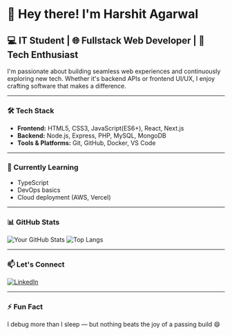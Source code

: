 # 👋 Hey there! I'm Harshit Agarwal

## 💻 IT Student | 🌐 Fullstack Web Developer | 🚀 Tech Enthusiast

I'm passionate about building seamless web experiences and continuously exploring new tech. Whether it's backend APIs or frontend UI/UX, I enjoy crafting software that makes a difference.

---

### 🛠️ Tech Stack

- **Frontend:** HTML5, CSS3, JavaScript(ES6+), React, Next.js
- **Backend:** Node.js, Express, PHP, MySQL, MongoDB
- **Tools & Platforms:** Git, GitHub, Docker, VS Code

---

### 🌱 Currently Learning

- TypeScript
- DevOps basics
- Cloud deployment (AWS, Vercel)

---

### 📊 GitHub Stats

![Your GitHub Stats](https://github-readme-stats.vercel.app/api?username=harshit2783&show_icons=true&theme=radical)
![Top Langs](https://github-readme-stats.vercel.app/api/top-langs/?username=harshit2783&layout=compact&theme=radical)

---

### 📫 Let's Connect

[![LinkedIn](https://img.shields.io/badge/LinkedIn-blue?logo=linkedin&style=for-the-badge)](https://linkedin.com/in/harshit-agarwal-063851298/)  

---

### ⚡ Fun Fact

I debug more than I sleep — but nothing beats the joy of a passing build 😄


